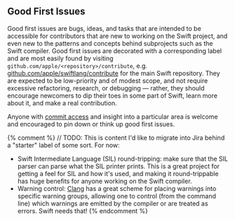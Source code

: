 ## Good First Issues

Good first issues are bugs, ideas, and tasks that are intended to be accessible
for contributors that are new to working on the Swift project, and even new to
the patterns and concepts behind subprojects such as the Swift compiler.
Good first issues are decorated with a corresponding label and are most easily
found by visiting `github.com/apple/<repository>/contribute`, e.g.
[github.com/apple/swiftlang/contribute](https://github.com/swiftlang/swift/contribute)
for the main Swift repository.
They are expected to be low-priority and of modest scope, and not require
excessive refactoring, research, or debugging — rather, they should encourage
newcomers to dip their toes in some part of Swift, learn more about it, and
make a real contribution.

Anyone with [commit access](#commit-access) and insight into a particular area
is welcome and encouraged to pin down or think up good first issues.

{% comment %}
    // TODO: This is content I'd like to migrate into Jira behind a "starter" label of some sort. For now:

* Swift Intermediate Language (SIL) round-tripping: make sure that the SIL parser can parse what the SIL printer prints. This is a great project for getting a feel for SIL and how it's used, and making it round-trippable has huge benefits for anyone working on the Swift compiler.
* Warning control: [Clang](http://clang.llvm.org) has a great scheme for placing warnings into specific warning groups, allowing one to control (from the command line) which warnings are emitted by the compiler or are treated as errors. Swift needs that!
{% endcomment %}
